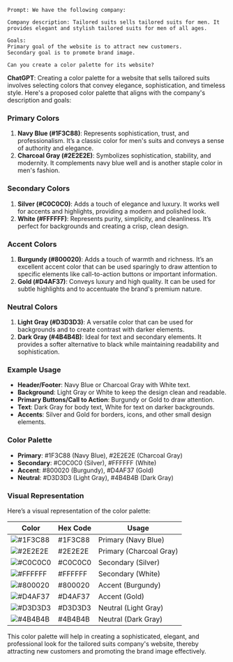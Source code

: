 ```
Prompt: We have the following company:

Company description: Tailored suits sells tailored suits for men. It provides elegant and stylish tailored suits for men of all ages.

Goals:
Primary goal of the website is to attract new customers.
Secondary goal is to promote brand image.

Can you create a color palette for its website?
```

**ChatGPT**: Creating a color palette for a website that sells tailored suits involves selecting colors that convey elegance, sophistication, and timeless style. Here's a proposed color palette that aligns with the company's description and goals:

### Primary Colors

1. **Navy Blue (#1F3C88)**: Represents sophistication, trust, and professionalism. It’s a classic color for men's suits and conveys a sense of authority and elegance.
2. **Charcoal Gray (#2E2E2E)**: Symbolizes sophistication, stability, and modernity. It complements navy blue well and is another staple color in men's fashion.

### Secondary Colors

1. **Silver (#C0C0C0)**: Adds a touch of elegance and luxury. It works well for accents and highlights, providing a modern and polished look.
2. **White (#FFFFFF)**: Represents purity, simplicity, and cleanliness. It’s perfect for backgrounds and creating a crisp, clean design.

### Accent Colors

1. **Burgundy (#800020)**: Adds a touch of warmth and richness. It’s an excellent accent color that can be used sparingly to draw attention to specific elements like call-to-action buttons or important information.
2. **Gold (#D4AF37)**: Conveys luxury and high quality. It can be used for subtle highlights and to accentuate the brand's premium nature.

### Neutral Colors

1. **Light Gray (#D3D3D3)**: A versatile color that can be used for backgrounds and to create contrast with darker elements.
2. **Dark Gray (#4B4B4B)**: Ideal for text and secondary elements. It provides a softer alternative to black while maintaining readability and sophistication.

### Example Usage

- **Header/Footer**: Navy Blue or Charcoal Gray with White text.
- **Background**: Light Gray or White to keep the design clean and readable.
- **Primary Buttons/Call to Action**: Burgundy or Gold to draw attention.
- **Text**: Dark Gray for body text, White for text on darker backgrounds.
- **Accents**: Silver and Gold for borders, icons, and other small design elements.

### Color Palette

- **Primary**: #1F3C88 (Navy Blue), #2E2E2E (Charcoal Gray)
- **Secondary**: #C0C0C0 (Silver), #FFFFFF (White)
- **Accent**: #800020 (Burgundy), #D4AF37 (Gold)
- **Neutral**: #D3D3D3 (Light Gray), #4B4B4B (Dark Gray)

### Visual Representation

Here’s a visual representation of the color palette:

| Color                                                           | Hex Code | Usage                   |
| --------------------------------------------------------------- | -------- | ----------------------- |
| ![#1F3C88](https://via.placeholder.com/20/1F3C88/FFFFFF?text=+) | #1F3C88  | Primary (Navy Blue)     |
| ![#2E2E2E](https://via.placeholder.com/20/2E2E2E/FFFFFF?text=+) | #2E2E2E  | Primary (Charcoal Gray) |
| ![#C0C0C0](https://via.placeholder.com/20/C0C0C0/FFFFFF?text=+) | #C0C0C0  | Secondary (Silver)      |
| ![#FFFFFF](https://via.placeholder.com/20/FFFFFF/FFFFFF?text=+) | #FFFFFF  | Secondary (White)       |
| ![#800020](https://via.placeholder.com/20/800020/FFFFFF?text=+) | #800020  | Accent (Burgundy)       |
| ![#D4AF37](https://via.placeholder.com/20/D4AF37/FFFFFF?text=+) | #D4AF37  | Accent (Gold)           |
| ![#D3D3D3](https://via.placeholder.com/20/D3D3D3/FFFFFF?text=+) | #D3D3D3  | Neutral (Light Gray)    |
| ![#4B4B4B](https://via.placeholder.com/20/4B4B4B/FFFFFF?text=+) | #4B4B4B  | Neutral (Dark Gray)     |

This color palette will help in creating a sophisticated, elegant, and professional look for the tailored suits company's website, thereby attracting new customers and promoting the brand image effectively.
